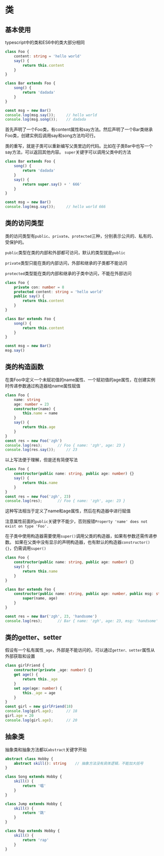 # 类

## 基本使用

typescript中的类和ES6中的类大部分相同
```typescript
class Foo {
    content: string = 'hello world'
    say() {
        return this.content
    }
}

class Bar extends Foo {
    song() {
        return 'dadada'
    }
}

const msg = new Bar()
console.log(msg.say());     // hello world
console.log(msg.song());    // dadada
```
首先声明了一个Foo类，有content属性和say方法。然后声明了一个Bar类继承Foo类，创建实例后调用say和song方法均可行。

类的重写，就是子类可以重新编写父类里边的代码。比如在子类Bar中也写一个say方法，可以返回其他内容。
`super`关键字可以调用父类中的方法
```typescript
class Bar extends Foo {
    song() {
        return 'dadada'
    }
    say() {
        return super.say() + ' 666'
    }
}

const msg = new Bar()
console.log(msg.say());     // hello world 666
```

## 类的访问类型
类的访问类型有`public`、`private`、`protected`三种，分别表示公共的、私有的、受保护的。

`public`类型在类的内部和外部都可访问，默认的类型就是`public`

`private`类型只能在类的内部访问，外部和继承的子类都不能访问

`protected`类型能在类的内部和继承的子类中访问，不能在外部访问

```typescript
class Foo {
    private con: number = 8
    protected content: string = 'hello world'
    public say() {
        return this.content
    }
}

class Bar extends Foo {
    song() {
        return this.content
    }
}

const msg = new Bar()
msg.say()
```

## 类的构造函数

在类Foo中定义一个未赋初值的name属性、一个赋初值的age属性，在创建实例时传递参数通过构造器给name属性赋值
```typescript
class Foo {
    name: string
    age: number = 23
    constructor(name) {
        this.name = name
    }
    say() {
        return this.age
    }
}
const res = new Foo('zgh')
console.log(res);       // Foo { name: 'zgh', age: 23 }
console.log(res.say());     // 23
```
以上写法便于理解，但是还有简便写法
```typescript
class Foo {
    constructor(public name: string, public age: number) {}
    say() {
        return this.name
    }
}
const res = new Foo('zgh', 23)
console.log(res);       // Foo { name: 'zgh', age: 23 }
```
这种写法相当于定义了name和age属性，然后在构造器中进行赋值

注意属性前面的`public`关键字不能少，否则报错`Property 'name' does not exist on type 'Foo'.`

在子类中使用构造器需要使用`super()`调用父类的构造器，如果有参数还需传递参数。
如果在父类中没有显示的声明构造器，也有默认的构造器`constructor() {}`，仍需调用`super()`
```typescript
class Foo {
    constructor(public name: string, public age: number) {}
    say() {
        return this.name
    }
}

class Bar extends Foo {
    constructor(public name: string, public age: number, public msg: string) {
        super(name, age)
    }
}

const res = new Bar('zgh', 23, 'handsome')
console.log(res);       // Bar { name: 'zgh', age: 23, msg: 'handsome' }
```

## 类的getter、setter
假设有一个私有属性`_age`，外部是不能访问的，可以通过`getter、setter`属性从外部获取和设置
```typescript
class girlFriend {
    constructor(private _age: number) {}
    get age() {
        return this._age
    }
    set age(age: number) {
        this._age = age
    }
}
const girl = new girlFriend(18)
console.log(girl.age);      // 18
girl.age = 20
console.log(girl.age);      // 20
```

## 抽象类
抽象类和抽象方法都以`abstract`关键字开始
```typescript
abstract class Hobby {
    abstract skill(): string    // 抽象方法没有具体逻辑，不能加大括号
}

class Song extends Hobby {
    skill() {
        return '唱'
    }
}

class Jump extends Hobby {
    skill() {
        return '跳'
    }
}

class Rap extends Hobby {
    skill() {
        return 'rap'
    }
}
```

